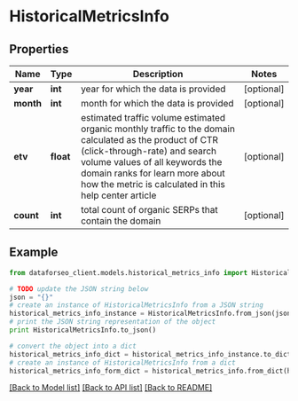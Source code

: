 # HistoricalMetricsInfo


## Properties

Name | Type | Description | Notes
------------ | ------------- | ------------- | -------------
**year** | **int** | year for which the data is provided | [optional] 
**month** | **int** | month for which the data is provided | [optional] 
**etv** | **float** | estimated traffic volume estimated organic monthly traffic to the domain calculated as the product of CTR (click-through-rate) and search volume values of all keywords the domain ranks for learn more about how the metric is calculated in this help center article | [optional] 
**count** | **int** | total count of organic SERPs that contain the domain | [optional] 

## Example

```python
from dataforseo_client.models.historical_metrics_info import HistoricalMetricsInfo

# TODO update the JSON string below
json = "{}"
# create an instance of HistoricalMetricsInfo from a JSON string
historical_metrics_info_instance = HistoricalMetricsInfo.from_json(json)
# print the JSON string representation of the object
print HistoricalMetricsInfo.to_json()

# convert the object into a dict
historical_metrics_info_dict = historical_metrics_info_instance.to_dict()
# create an instance of HistoricalMetricsInfo from a dict
historical_metrics_info_form_dict = historical_metrics_info.from_dict(historical_metrics_info_dict)
```
[[Back to Model list]](../README.md#documentation-for-models) [[Back to API list]](../README.md#documentation-for-api-endpoints) [[Back to README]](../README.md)


